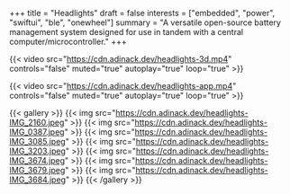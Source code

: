 +++
title = "Headlights"
draft = false
interests = ["embedded", "power", "swiftui", "ble", "onewheel"]
summary = "A versatile open-source battery management system designed for use in tandem with a central computer/microcontroller."
+++

{{< video src="https://cdn.adinack.dev/headlights-3d.mp4" controls="false" muted="true" autoplay="true" loop="true" >}}

{{< video src="https://cdn.adinack.dev/headlights-app.mp4" controls="false" muted="true" autoplay="true" loop="true" >}}

{{< gallery >}}
  {{< img src="https://cdn.adinack.dev/headlights-IMG_2160.jpeg" >}}
  {{< img src="https://cdn.adinack.dev/headlights-IMG_0387.jpeg" >}}
  {{< img src="https://cdn.adinack.dev/headlights-IMG_3085.jpeg" >}}
  {{< img src="https://cdn.adinack.dev/headlights-IMG_3203.jpeg" >}}
  {{< img src="https://cdn.adinack.dev/headlights-IMG_3674.jpeg" >}}
  {{< img src="https://cdn.adinack.dev/headlights-IMG_3679.jpeg" >}}
  {{< img src="https://cdn.adinack.dev/headlights-IMG_3684.jpeg" >}}
{{< /gallery >}}
